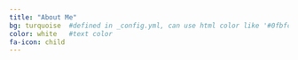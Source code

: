 ```yaml
---
title: "About Me"
bg: turquoise  #defined in _config.yml, can use html color like '#0fbfcf'
color: white   #text color
fa-icon: child
---
```


#####

<p></p>

#####

